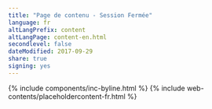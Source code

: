 ```yaml
---
title: "Page de contenu - Session Fermée"
language: fr
altLangPrefix: content
altLangPage: content-en.html
secondlevel: false
dateModified: 2017-09-29
share: true
signing: yes
---
```

{% include components/inc-byline.html %}
{% include web-contents/placeholdercontent-fr.html %}
